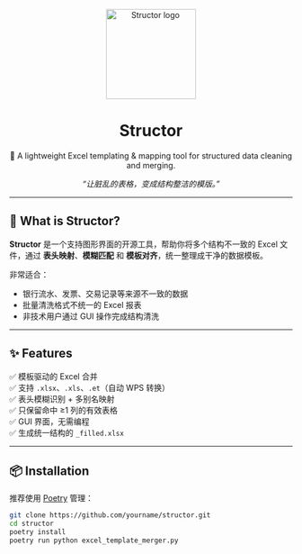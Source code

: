 <p align="center">
  <img src="docs/logo.png" width="160" alt="Structor logo"/>
</p>

<h1 align="center">Structor</h1>
<p align="center">
 🐼 A lightweight Excel templating & mapping tool for structured data cleaning and merging.
</p>
<p align="center">
  <em>“让脏乱的表格，变成结构整洁的模版。”</em>
</p>

---

## 🧩 What is Structor?

**Structor** 是一个支持图形界面的开源工具，帮助你将多个结构不一致的 Excel 文件，通过 **表头映射**、**模糊匹配** 和 **模板对齐**，统一整理成干净的数据模板。

非常适合：
- 银行流水、发票、交易记录等来源不一致的数据
- 批量清洗格式不统一的 Excel 报表
- 非技术用户通过 GUI 操作完成结构清洗

---

## ✨ Features

✅ 模板驱动的 Excel 合并  
✅ 支持 `.xlsx`、`.xls`、`.et`（自动 WPS 转换）  
✅ 表头模糊识别 + 多别名映射  
✅ 只保留命中 ≥1 列的有效表格  
✅ GUI 界面，无需编程  
✅ 生成统一结构的 `_filled.xlsx`

---

## 📦 Installation

推荐使用 [Poetry](https://python-poetry.org/) 管理：

```bash
git clone https://github.com/yourname/structor.git
cd structor
poetry install
poetry run python excel_template_merger.py
